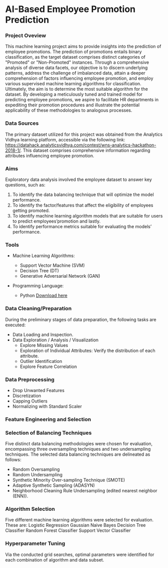 # AI-Based Employee Promotion Prediction


### Project Oveview

This machine learning project aims to provide insights into the prediction of employee promotions. The prediction of promotions entails binary classification, as the target dataset comprises distinct categories of "Promoted" or "Non-Promoted" instances. Through a comprehensive analysis of diverse data facets, our objective is to discern underlying patterns, address the challenge of imbalanced data, attain a deeper comprehension of factors influencing employee promotion, and employ various supervised machine learning algorithms for classification. Ultimately, the aim is to determine the most suitable algorithm for the dataset. By developing a meticulously tuned and trained model for predicting employee promotions, we aspire to facilitate HR departments in expediting their promotion procedures and illustrate the potential applicability of these methodologies to analogous processes.

### Data Sources

The primary dataset utilized for this project was obtained from the Analytics Vidhya learning platform, accessible via the following link: https://datahack.analyticsvidhya.com/contest/wns-analytics-hackathon-2018-1/. This dataset comprises comprehensive information regarding attributes influencing employee promotion.

### Aims 
Exploratory data analysis  involved the employee dataset to answer key questions, such as:

1. To identify the data balancing technique that will optimize the model performance.
2. To identify the factor/features that affect the eligibility of employees getting promoted.
3. To identify machine learning algorithm models that are suitable for users to predict employees’promotion and lastly.
4. To identify performance metrics suitable for evaluating the models’ performance.

### Tools

- Machine Learning Algorithms:
    - Support Vector Machine (SVM)
    - Decision Tree (DT)
    - Generative Adversarial Network (GAN)

- Programming Language:
   - Python [Download here](https://www.python.org/)

### Data Cleaning/Preparation

During the preliminary stages of data preparation, the following tasks are executed:
- Data Loading and Inspection.
- Data Exploration / Analysis / Visualization
    - Explore Missing Values
    - Exploration of Individual Attributes: Verify the distribution of each attribute.
    - Outlier Identification
    - Explore Feature Correlation

### Data Preprocessing
- Drop Unwanted Features
- Discretization
- Capping Outliers
- Normalizing with Standard Scaler

### Feature Engineering and Selection

### Selection of Balancing Techniques
Five distinct data balancing methodologies were chosen for evaluation, encompassing three oversampling techniques and two undersampling techniques. The selected data balancing techniques are delineated as follows:
- Random Oversampling
- Random Undersampling
- Synthetic Minority Over-sampling Technique (SMOTE)
- Adaptive Synthetic Sampling (ADASYN)
- Neighborhood Cleaning Rule Undersampling (edited nearest neighbor (ENN)).

### Algorithm Selection
Five different machine learning algorithms were selected for evaluation. These are:
Logistic Regression
Gaussian Naive Bayes
Decision Tree Classifier
Random Forest Classifier
Support Vector Classifier

### Hyperparameter Tuning

Via the conducted grid searches, optimal parameters were identified for each combination of algorithm and data subset. 

